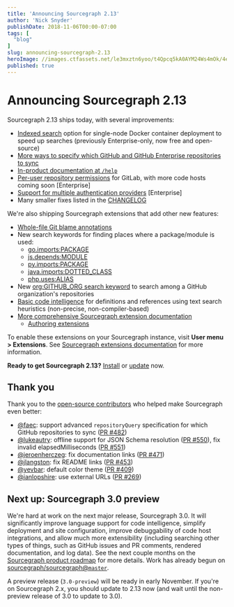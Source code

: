 ```yaml
---
title: 'Announcing Sourcegraph 2.13'
author: 'Nick Snyder'
publishDate: 2018-11-06T00:00-07:00
tags: [
  "blog"
]
slug: announcing-sourcegraph-2.13
heroImage: //images.ctfassets.net/le3mxztn6yoo/t4Qpcq5kA0AYM24Ws4mOk/4edf5502a936bbec90c262fa00355aed/sourcegraph-mark.png
published: true
---
```


# Announcing Sourcegraph 2.13

Sourcegraph 2.13 ships today, with several improvements:

- [Indexed search](https://docs.sourcegraph.com/admin/search#indexed-search) option for single-node Docker container deployment to speed up searches (previously Enterprise-only, now free and open-source)
- [More ways to specify which GitHub and GitHub Enterprise repositories to sync](https://docs.sourcegraph.com/admin/site_config/all#repositoryquery-array)
- [In-product documentation at `/help`](https://docs.sourcegraph.com/dev/documentation#sourcegraph-help)
- [Per-user repository permissions](https://docs.sourcegraph.com/admin/repo/permissions) for GitLab, with more code hosts coming soon [Enterprise]
- [Support for multiple authentication providers](https://docs.sourcegraph.com/admin/auth) [Enterprise]
- Many smaller fixes listed in the [CHANGELOG](https://github.com/sourcegraph/sourcegraph/blob/master/CHANGELOG.md#213)

We're also shipping Sourcegraph extensions that add other new features:

- [Whole-file Git blame annotations](https://sourcegraph.com/extensions/sourcegraph/git-extras)
- New search keywords for finding places where a package/module is used:
  - [go.imports:PACKAGE](https://sourcegraph.com/extensions/sourcegraph/go-imports-search)
  - [js.depends:MODULE](https://sourcegraph.com/extensions/sourcegraph/js-dependency-search)
  - [py.imports:PACKAGE](https://sourcegraph.com/extensions/sourcegraph/python-imports-search) 
  - [java.imports:DOTTED_CLASS](https://sourcegraph.com/extensions/sourcegraph/java-imports-search)
  - [php.uses:ALIAS](https://sourcegraph.com/extensions/sourcegraph/php-alias-search)
- New [org:GITHUB_ORG search keyword](https://sourcegraph.com/extensions/sourcegraph/org-search) to search among a GitHub organization's repositories
- [Basic code intelligence](https://sourcegraph.com/extensions/sourcegraph/basic-code-intel) for definitions and references using text search heuristics (non-precise, non-compiler-based)
- [More comprehensive Sourcegraph extension documentation](https://docs.sourcegraph.com/extensions)
  - [Authoring extensions](https://docs.sourcegraph.com/extensions/authoring)

To enable these extensions on your Sourcegraph instance, visit **User menu > Extensions**. See [Sourcegraph extensions documentation](https://docs.sourcegraph.com/extensions#usage) for more information.

**Ready to get Sourcegraph 2.13?** [Install](https://docs.sourcegraph.com/#quickstart) or [update](https://docs.sourcegraph.com/admin/updates) now.

## Thank you

Thank you to the [open-source contributors](https://github.com/sourcegraph/sourcegraph) who helped make Sourcegraph even better:

- [@faec](https://github.com/faec): support advanced `repositoryQuery` specification for which GitHub repositories to sync ([PR #482](https://github.com/sourcegraph/sourcegraph/pull/482))
- [@lukeautry](https://github.com/lukeautry): offline support for JSON Schema resolution ([PR #550](https://github.com/sourcegraph/sourcegraph/pull/550)), fix invalid elapsedMilliseconds ([PR #551](https://github.com/sourcegraph/sourcegraph/pull/551))
- [@jeroenherczeg](https://github.com/jeroenherczeg): fix documentation links ([PR #471](https://github.com/sourcegraph/sourcegraph/pull/471))
- [@jlangston](https://github.com/jlangston): fix README links ([PR #453](https://github.com/sourcegraph/sourcegraph/pull/453))
- [@yevbar](https://github.com/yevbar): default color theme ([PR #409](https://github.com/sourcegraph/sourcegraph/pull/409))
- [@ianlopshire](https://github.com/ianlopshire): use external URLs ([PR #269](https://github.com/sourcegraph/sourcegraph/pull/269))

## Next up: Sourcegraph 3.0 preview

We're hard at work on the next major release, Sourcegraph 3.0. It will significantly improve language support for code intelligence, simplify deployment and site configuration, improve debuggability of code host integrations, and allow much more extensibility (including searching other types of things, such as GitHub issues and PR comments, rendered documentation, and log data). See the next couple months on the [Sourcegraph product roadmap](https://docs.sourcegraph.com/dev/roadmap#november-2018) for more details. Work has already begun on [sourcegraph/sourcegraph@`master`](https://github.com/sourcegraph/sourcegraph).

A preview release (`3.0-preview`) will be ready in early November. If you're on Sourcegraph 2.x, you should update to 2.13 now (and wait until the non-preview release of 3.0 to update to 3.0).

